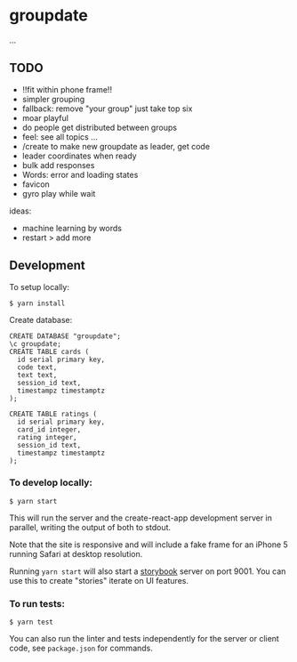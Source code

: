 # groupdate

...
## TODO
- !!fit within phone frame!!
- simpler grouping
- fallback: remove "your group" just take top six
- moar playful
- do people get distributed between groups
- feel: see all topics
...
- /create to make new groupdate as leader, get code
- leader coordinates when ready
- bulk add responses
- Words: error and loading states
- favicon
- gyro play while wait

ideas:
- machine learning by words
- restart > add more



## Development
To setup locally:
```
$ yarn install
```

Create database:
```
CREATE DATABASE "groupdate";
\c groupdate;
CREATE TABLE cards (
  id serial primary key,
  code text,
  text text,
  session_id text,
  timestampz timestamptz
);

CREATE TABLE ratings (
  id serial primary key,
  card_id integer,
  rating integer,
  session_id text,
  timestampz timestamptz
);
```

### To develop locally:
```
$ yarn start
```

This will run the server and the create-react-app development server in parallel, writing the output of both to stdout.

Note that the site is responsive and will include a fake frame for an iPhone 5 running Safari at desktop resolution.

Running `yarn start` will also start a [storybook](https://github.com/storybooks/storybook) server on port 9001.  You can use this to create "stories" iterate on UI features.


### To run tests:
```
$ yarn test
```

You can also run the linter and tests independently for the server or client code, see `package.json` for commands.
